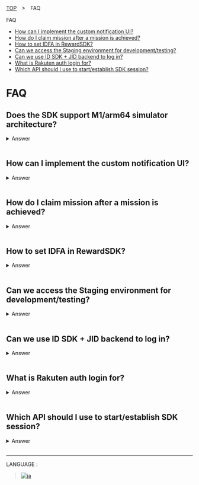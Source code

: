 [TOP](../../README.md#top)　>　FAQ

FAQ
* [How can I implement the custom notification UI?](#how-can-i-implement-the-custom-notification-ui)<br>
* [How do I claim mission after a mission is achieved?](#how-do-i-claim-mission-after-a-mission-is-achieved)<br>
* [How to set IDFA in RewardSDK?](#how-to-set-idfa-in-rewardsdk)<br>
* [Can we access the Staging environment for development/testing?](#can-we-access-the-staging-environment-for-developmenttesting)<br>
* [Can we use ID SDK + JID backend to log in?](#can-we-use-id-sdk-jid-backend-to-log-in)<br>
* [What is Rakuten auth login for?](#what-is-rakuten-auth-login-for)<br>
* [Which API should I use to start/establish SDK session?](#which-api-should-i-use-to-startestablish-sdk-session)<br>

# FAQ

## Does the SDK support M1/arm64 simulator architecture?
<details>
  <summary>Answer</summary>
Yes, M1 (arm64 simulator arch) is supported starting from version 3.4.3

</details>

<br>

## How can I implement the custom notification UI?

<details>
  <summary>Answer</summary>
  
For example, Mission A needs 3 actions logged to be achieved.
```
RakutenReward.shared.logAction(actionCode: "Example", completionHandler: { result in ... }
```

After the above logAction API is called three times successfully, mission A is achieved. App can get the unclaimedItem from the delegate below
```
// From RakutenReward class
public var didUpdateUnclaimedAchievement: ((UnclaimedItem) -> Void)?
 
// Example
RakutenReward.shared.didUpdateUnclaimedAchievement = { unclaimedItem in }
```

Example implementation for showing custom UI
```
RakutenReward.shared.didUpdateUnclaimedAchievement = { unclaimedItem in
    guard unclaimedItem.notificationType == .CUSTOM, // Check notification type
          RewardConfiguration.isUserSettingUIEnabled, // Check if user enable the UI setting or not
          !RewardConfiguration.isPortalPresent else { // Check if Portal is currently showing, not support for showing notification inside Portal. API Available from version ...
           
        return
    }
 
    // Show Custom UI in Main thread
}
```
</details>

<br>

## How do I claim mission after a mission is achieved?

<details>
  <summary>Answer</summary>
  
For example, Mission A needs 3 actions logged to be achieved.
```
RakutenReward.shared.logAction(actionCode: "Example", completionHandler: { result in ... }
```

After the above logAction API is called three times successfully, mission A is achieved. App can get the unclaimedItem from the delegate below
```
// From RakutenReward class
public var didUpdateUnclaimedAchievement: ((UnclaimedItem) -> Void)?
 
// Example
RakutenReward.shared.didUpdateUnclaimedAchievement = { unclaimedItem in }
```

Points can be claimed by calling the 'claim' method from RakutenReward shared object.
```
RakutenReward.shared.didUpdateUnclaimedAchievement = { unclaimedItem in
    RakutenReward.shared.claim(unclaimedItem: unclaimedItem, completion: { pointClaimScreenEvent in }
}
```
</details>

<br>

## How to set IDFA in RewardSDK?

<details>
  <summary>Answer</summary>
  
IDFA/Advertising ID can be set using below API
```
RakutenReward.sharedInstance.advertisingID
```

Example 
```
func updateRewardAdID() {
 
        if #available(iOS 14, *) {
 
            #if canImport(AppTrackingTransparency) &&  (arch(x86_64) || arch(arm64))
 
            if ATTrackingManager.trackingAuthorizationStatus == .authorized {
 
                RakutenReward.sharedInstance.advertisingID = ASIdentifierManager().advertisingIdentifier.uuidString
 
            }
 
            #endif
 
        }
 
}
```

Requesting for permission
```
if #available(iOS 14, *) {
    #if canImport(AppTrackingTransparency) &&  (arch(x86_64) || arch(arm64))
 
    let permissionAlertAction = UIAlertAction(title: "IDFA permission", style: .default) { (_) in
        ATTrackingManager.requestTrackingAuthorization { [weak self] _ in
            self?.updateRewardAdID()
        }
    }
 
    alert.addAction(permissionAlertAction)
 
    #endif
}
```
</details>

<br>

## Can we access the Staging environment for development/testing?

<details>
  <summary>Answer</summary>
  
No, currently we do not provide Staging environment for developers. Please use development mode or test account for development/testing.
</details>

<br>

## Can we use ID SDK + JID backend to log in?

<details>
  <summary>Answer</summary>
  
Yes, with IDSDK and JID as backend, you can set the token type as RID
```
// iOS example
RakutenReward.shared.tokenType = TokenType.rid
```

Then can pass (API-C) token value in the startSession API 
```
// iOS example
 
RakutenReward.shared.startSession(appCode: "Your App Key", accessToken: <Access token>, completion: { r in
    if case .success(let user) = r { 
      // use portal or use additional setup
  }
}
```

</details>

<br>

## What is Rakuten auth login for?

<details>
  <summary>Answer</summary>
  
The RakutenAuth login option is for third-party. For example, apps outside Rakuten do not use Rakuten login SDK (RID or RAE). Therefore, they can use the RakutenAuth login option. If your app is using Rakuten login SDK already, then you don't need to use the Rakuten auth login option
</details>

<br>

## Which API should I use to start/establish SDK session?

<details>
  <summary>Answer</summary>
  
The SDK has 2 APIs for starting sessions. <br>

If you log in with IDSDK/UserSDK (RID/RAE),
```
RakutenReward.shared.startSession(appCode: "ExampleAppcode", accessToken: "Example API-C Token", completion: { result in }
```

Otherwise, if you're using Third Party login (non-Rakuten login),
```
RakutenReward.shared.startSession(appCode: "ExampleAppcode", completion: { result in }
```

</details>

<br>

---
LANGUAGE :
> [![ja](../lang/ja.png)](../ja/FAQ/FAQ.md)
